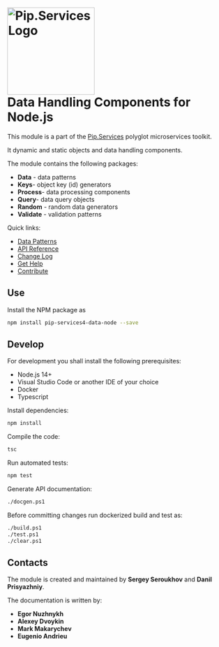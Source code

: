 # <img src="https://uploads-ssl.webflow.com/5ea5d3315186cf5ec60c3ee4/5edf1c94ce4c859f2b188094_logo.svg" alt="Pip.Services Logo" width="200"> <br/> Data Handling Components for Node.js

This module is a part of the [Pip.Services](http://pip.services.org) polyglot microservices toolkit.

It dynamic and static objects and data handling components.

The module contains the following packages:
- **Data** - data patterns
- **Keys**- object key (id) generators
- **Process**- data processing components
- **Query**- data query objects
- **Random** - random data generators
- **Validate** - validation patterns

<a name="links"></a> Quick links:

* [Data Patterns](http://docs.pipservices.org/toolkit/recipes/memory_persistence/)
* [API Reference](https://pip-services4-node.github.io/pip-services4-data-node/globals.html)
* [Change Log](CHANGELOG.md)
* [Get Help](http://docs.pipservices.org/get_help/)
* [Contribute](http://docs.pipservices.org/contribute/)

## Use

Install the NPM package as
```bash
npm install pip-services4-data-node --save
```

## Develop

For development you shall install the following prerequisites:
* Node.js 14+
* Visual Studio Code or another IDE of your choice
* Docker
* Typescript

Install dependencies:
```bash
npm install
```

Compile the code:
```bash
tsc
```

Run automated tests:
```bash
npm test
```

Generate API documentation:
```bash
./docgen.ps1
```

Before committing changes run dockerized build and test as:
```bash
./build.ps1
./test.ps1
./clear.ps1
```

## Contacts

The module is created and maintained by **Sergey Seroukhov** and **Danil Prisyazhniy**.

The documentation is written by:
- **Egor Nuzhnykh**
- **Alexey Dvoykin**
- **Mark Makarychev**
- **Eugenio Andrieu**